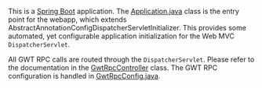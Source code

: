 This is a [Spring Boot](https://github.com/spring-projects/spring-boot) application. 
The [Application.java](Application.java) class is the entry point for the webapp, which extends
AbstractAnnotationConfigDispatcherServletInitializer. This provides some automated, yet configurable 
application initialization for the Web MVC `DispatcherServlet`.

All GWT RPC calls are routed through the `DispatcherServlet`. Please refer to the documentation in 
the [GwtRpcController](server/rpc/GwtRpcController.java) class. The GWT RPC configuration is 
handled in [GwtRpcConfig.java](conf/GwtRpcConfig.java).

